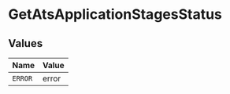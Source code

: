 # GetAtsApplicationStagesStatus


## Values

| Name    | Value   |
| ------- | ------- |
| `ERROR` | error   |